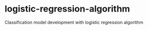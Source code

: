 # logistic-regression-algorithm
Classification model development with logistic regression algorithm
